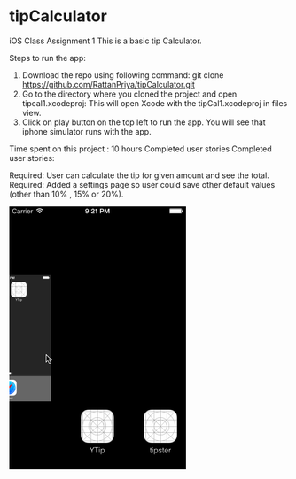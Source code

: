 tipCalculator
=============

iOS Class Assignment 1
This is a basic tip Calculator. 


Steps to run the app:
1. Download the repo using following command:
git clone https://github.com/RattanPriya/tipCalculator.git
2. Go to the directory where you cloned the project and open tipcal1.xcodeproj:
This will open Xcode with the tipCal1.xcodeproj in files view.
3. Click on play button on the top left to run the app. You will see that iphone simulator runs with the app.


Time spent on this project : 10 hours
Completed user stories
Completed user stories:

 Required: User can calculate the tip for given amount and see the total.
 Required: Added a settings page so user could save other default values (other than 10% , 15% or 20%).
 
![alt tag](https://github.com/RattanPriya/tipCalculator/blob/master/tipCalHomeworkSubmission.gif)


  
